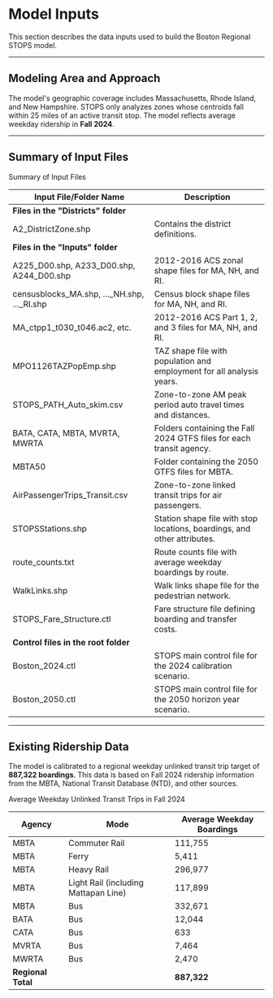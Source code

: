 # Model Inputs

This section describes the data inputs used to build the Boston Regional STOPS model.

---

## Modeling Area and Approach

The model's geographic coverage includes Massachusetts, Rhode Island, and New Hampshire. STOPS only analyzes zones whose centroids fall within 25 miles of an active transit stop. The model reflects average weekday ridership in **Fall 2024**.



---

## Summary of Input Files

<html lang="en">
<body_mk_table>
<div class="table-title">Summary of Input Files</div>
<table class="table_autoWidth">
    <thead>
        <tr>
            <th>Input File/Folder Name</th>
            <th>Description</th>
        </tr>
    </thead>
    <tbody>
        <tr>
            <td><strong>Files in the "Districts" folder</strong></td>
            <td></td>
        </tr>
        <tr>
            <td>A2_DistrictZone.shp</td>
            <td>Contains the district definitions.</td>
        </tr>
        <tr>
            <td><strong>Files in the "Inputs" folder</strong></td>
            <td></td>
        </tr>
        <tr>
            <td>A225_D00.shp, A233_D00.shp, A244_D00.shp</td>
            <td>2012-2016 ACS zonal shape files for MA, NH, and RI.</td>
        </tr>
        <tr>
            <td>censusblocks_MA.shp, ..._NH.shp, ..._RI.shp</td>
            <td>Census block shape files for MA, NH, and RI.</td>
        </tr>
        <tr>
            <td>MA_ctpp1_t030_t046.ac2, etc.</td>
            <td>2012-2016 ACS Part 1, 2, and 3 files for MA, NH, and RI.</td>
        </tr>
        <tr>
            <td>MPO1126TAZPopEmp.shp</td>
            <td>TAZ shape file with population and employment for all analysis years.</td>
        </tr>
        <tr>
            <td>STOPS_PATH_Auto_skim.csv</td>
            <td>Zone-to-zone AM peak period auto travel times and distances.</td>
        </tr>
        <tr>
            <td>BATA, CATA, MBTA, MVRTA, MWRTA</td>
            <td>Folders containing the Fall 2024 GTFS files for each transit agency.</td>
        </tr>
        <tr>
            <td>MBTA50</td>
            <td>Folder containing the 2050 GTFS files for MBTA.</td>
        </tr>
        <tr>
            <td>AirPassengerTrips_Transit.csv</td>
            <td>Zone-to-zone linked transit trips for air passengers.</td>
        </tr>
        <tr>
            <td>STOPSStations.shp</td>
            <td>Station shape file with stop locations, boardings, and other attributes.</td>
        </tr>
        <tr>
            <td>route_counts.txt</td>
            <td>Route counts file with average weekday boardings by route.</td>
        </tr>
        <tr>
            <td>WalkLinks.shp</td>
            <td>Walk links shape file for the pedestrian network.</td>
        </tr>
        <tr>
            <td>STOPS_Fare_Structure.ctl</td>
            <td>Fare structure file defining boarding and transfer costs.</td>
        </tr>
        <tr>
            <td><strong>Control files in the root folder</strong></td>
            <td></td>
        </tr>
        <tr>
            <td>Boston_2024.ctl</td>
            <td>STOPS main control file for the 2024 calibration scenario.</td>
        </tr>
        <tr>
            <td>Boston_2050.ctl</td>
            <td>STOPS main control file for the 2050 horizon year scenario.</td>
        </tr>
    </tbody>
</table>
</body_mk_table>
</html>

---

## Existing Ridership Data

The model is calibrated to a regional weekday unlinked transit trip target of **887,322 boardings**. This data is based on Fall 2024 ridership information from the MBTA, National Transit Database (NTD), and other sources.

<html lang="en">
<body_mk_table>
<div class="table-title">Average Weekday Unlinked Transit Trips in Fall 2024</div>
<table class="table_autoWidth">
    <thead>
        <tr>
            <th>Agency</th>
            <th>Mode</th>
            <th>Average Weekday Boardings</th>
        </tr>
    </thead>
    <tbody>
        <tr>
            <td>MBTA</td>
            <td>Commuter Rail</td>
            <td>111,755</td>
        </tr>
        <tr>
            <td>MBTA</td>
            <td>Ferry</td>
            <td>5,411</td>
        </tr>
        <tr>
            <td>MBTA</td>
            <td>Heavy Rail</td>
            <td>296,977</td>
        </tr>
        <tr>
            <td>MBTA</td>
            <td>Light Rail (including Mattapan Line)</td>
            <td>117,899</td>
        </tr>
        <tr>
            <td>MBTA</td>
            <td>Bus</td>
            <td>332,671</td>
        </tr>
        <tr>
            <td>BATA</td>
            <td>Bus</td>
            <td>12,044</td>
        </tr>
        <tr>
            <td>CATA</td>
            <td>Bus</td>
            <td>633</td>
        </tr>
        <tr>
            <td>MVRTA</td>
            <td>Bus</td>
            <td>7,464</td>
        </tr>
        <tr>
            <td>MWRTA</td>
            <td>Bus</td>
            <td>2,470</td>
        </tr>
        <tr>
            <td><strong>Regional Total</strong></td>
            <td></td>
            <td><strong>887,322</strong></td>
        </tr>
    </tbody>
</table>
</body_mk_table>
</html>